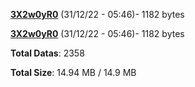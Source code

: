 [**3X2w0yR0**](/data/3X2w0yR0.txt) (31/12/22 - 05:46)- 1182 bytes

[**3X2w0yR0**](/data/3X2w0yR0.txt) (31/12/22 - 05:46)- 1182 bytes

**Total Datas**: 2358

**Total Size**: 14.94 MB / 14.9 MB